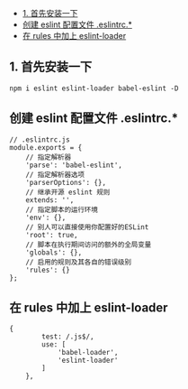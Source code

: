 
<!-- TOC -->

- [1. 首先安装一下](#1-首先安装一下)
- [创建 eslint 配置文件 .eslintrc.*](#创建-eslint-配置文件-eslintrc)
- [在 rules 中加上 eslint-loader](#在-rules-中加上-eslint-loader)

<!-- /TOC -->

## 1. 首先安装一下
```
npm i eslint eslint-loader babel-eslint -D
```

## 创建 eslint 配置文件 .eslintrc.*
```
// .eslintrc.js
module.exports = {
    // 指定解析器
    'parse': 'babel-eslint',
    // 指定解析器选项
    'parserOptions': {},
    // 继承开源 eslint 规则
    extends: '',
    // 指定脚本的运行环境
    'env': {},
    // 别人可以直接使用你配置好的ESLint
    'root': true,
    // 脚本在执行期间访问的额外的全局变量
    'globals': {},
    // 启用的规则及其各自的错误级别
    'rules': {}
};
```
## 在 rules 中加上 eslint-loader
```
{
        test: /.js$/,
        use: [
            'babel-loader',
            'eslint-loader'
        ]
    },
```

